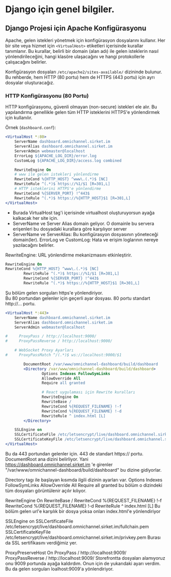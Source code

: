 # Django için genel bilgiler.

## Django Projesi için Apache Konfigürasyonu

Apache, gelen istekleri yönetmek için konfigürasyon dosyalarını kullanır. Her bir site veya hizmet için `<VirtualHost>` etiketleri içerisinde kurallar tanımlanır. Bu kurallar, belirli bir domain (alan adı) ile gelen isteklerin nasıl yönlendirileceğini, hangi klasöre ulaşacağını ve hangi protokollerle çalışacağını belirler. 

Konfigürasyon dosyaları `/etc/apache2/sites-available/` dizininde bulunur. Bu rehberde, hem HTTP (80 portu) hem de HTTPS (443 portu) için ayrı dosyalar oluşturacağız.


### HTTP Konfigürasyonu (80 Portu)

HTTP konfigürasyonu, güvenli olmayan (non-secure) istekleri ele alır. Bu yapılandırma genellikle gelen tüm HTTP isteklerini HTTPS'e yönlendirmek için kullanılır.

Örnek (`dashboard.conf`):
```apache
<VirtualHost *:80>
    ServerName dashboard.omnichannel.sirket.im
    ServerAlias dashboard.omnichannel.sirket.im
    ServerAdmin webmaster@localhost
    ErrorLog ${APACHE_LOG_DIR}/error.log
    CustomLog ${APACHE_LOG_DIR}/access.log combined

    RewriteEngine On
    # www ile gelen istekleri yönlendirme
    RewriteCond %{HTTP_HOST} ^www\.(.*)$ [NC]
    RewriteRule ^(.*)$ https://%1/$1 [R=301,L]
    # HTTP isteklerini HTTPS'e yönlendirme
    RewriteCond %{SERVER_PORT} !^443$
    RewriteRule ^(.*)$ https://%{HTTP_HOST}$1 [R=301,L]
</VirtualHost>
```
- Burada VirtualHost  tag'i içerisinde virtualhost oluşturuyorsun ayağa kalkacak her site için.
- ServerName ve Server Alias domain geliyor. O domainle bu servera erişenleri bu dosyadaki kurallara göre karşılıyor server
- ServerName ve ServerAlias: Bu konfigürasyon dosyasının yöneteceği domain(ler).
ErrorLog ve CustomLog: Hata ve erişim loglarının nereye yazılacağını belirler.

RewriteEngine: URL yönlendirme mekanizmasını etkinleştirir.

```apache
RewriteEngine On
RewriteCond %{HTTP_HOST} ^www\.(.*)$ [NC]
        RewriteRule ^(.*)$ https://%1/$1 [R=301,L]
        RewriteCond %{SERVER_PORT} !^443$
        RewriteRule ^(.*)$ https://%{HTTP_HOST}$1 [R=301,L]
```
Şu bölüm gelen sorguları https'e yönlendiriyor.\
Bu 80 portundan gelenler için geçerli ayar dosyası. 80 portu standart http://... portu.

```apache
<VirtualHost *:443>
    ServerName dashboard.omnichannel.sirket.im
    ServerAlias dashboard.omnichannel.sirket.im
    ServerAdmin webmaster@localhost

#     ProxyPass / http://localhost:9000/
#     ProxyPassReverse / http://localhost:9000/

    # WebSocket Proxy Ayarları
#     ProxyPassMatch ^/(.*)$ ws://localhost:9000/$1

        DocumentRoot /var/www/omnichannel-dashboard/build/dashboard
        <Directory /var/www/omnichannel-dashboard/build/dashboard>
                Options Indexes FollowSymLinks
                AllowOverride All
                Require all granted

                # React uygulaması için Rewrite kuralları
                RewriteEngine On
                RewriteBase /
                RewriteCond %{REQUEST_FILENAME} !-f
                RewriteCond %{REQUEST_FILENAME} !-d
                RewriteRule ^ index.html [L]
        </Directory>

    SSLEngine on
    SSLCertificateFile /etc/letsencrypt/live/dashboard.omnichannel.sirket.im/fullchain.pem
    SSLCertificateKeyFile /etc/letsencrypt/live/dashboard.omnichannel.sirket.im/privkey.pem
</VirtualHost>
```
Bu da 443 portundan gelenler için. 443 de standart https:// portu.
DocumentRoot ana dizini belirliyor. Yani https://dashboard.omnichannel.sirket.im 'e girenler "/var/www/omnichannel-dashboard/build/dashboard" bu dizine gidiyorlar.

Directory tagı ile başlayan kısımda ilgili dizinin ayarları var. 
Options Indexes FollowSymLinks
AllowOverride All
Require all granted
bu bölüm o dizindeki tüm dosyaları görüntülenir açılır kılıyor.

RewriteEngine On
RewriteBase /
RewriteCond %{REQUEST_FILENAME} !-f
RewriteCond %{REQUEST_FILENAME} !-d
RewriteRule ^ index.html [L]
Bu bölüm gelen url'e karşılık bir dosya yoksa onları index.html'e yönlendiriyor

SSLEngine on
SSLCertificateFile /etc/letsencrypt/live/dashboard.omnichannel.sirket.im/fullchain.pem
SSLCertificateKeyFile /etc/letsencrypt/live/dashboard.omnichannel.sirket.im/privkey.pem
Burası da SSL sertifikasını verdiğimiz yer.

ProxyPreserveHost On
ProxyPass / http://localhost:9009/
ProxyPassReverse / http://localhost:9009/
Storefrontta dosyaları alamıyoruz onu 9009 portunda ayağa kaldırdım. Onun için de yukarıdaki ayarı verdim. Bu da gelen sorguları loalhost:9009'a yönlendiriyor.

